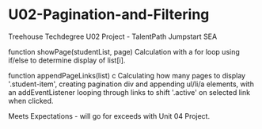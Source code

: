 # U02-Pagination-and-Filtering
Treehouse Techdegree U02 Project -  TalentPath Jumpstart SEA

function showPage(studentList, page)
  Calculation with a for loop using if/else to determine display of list[i].

function appendPageLinks(list) c
  Calculating how many pages to display '.student-item', creating pagination div and appending ul/li/a elements, with an addEventListener looping through links to shift '.active' on selected link when clicked.

  Meets Expectations - will go for exceeds with Unit 04 Project.
